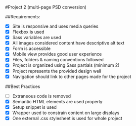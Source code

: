 #Project 2 (multi-page PSD conversion)

##Requirements:
 - [x] Site is responsive and uses media queries
 - [x] Flexbox is used
 - [x] Sass variables are used
 - [x] All images considered content have descriptive alt text
 - [x] Form is accessible
 - [x] Mobile view provides good user experience
 - [x] Files, folders & naming conventions followed
 - [x] Project is organized using Sass partials (minimum 2)
 - [x] Project represents the provided design well
 - [x] Navigation should link to other pages made for the project

##Best Practices
 - [ ] Extraneous code is removed
 - [x] Semantic HTML elements are used properly
 - [x] Setup snippet is used
 - [x] Wrapper used to constrain content on large displays
 - [x] One external .css stylesheet is used for whole project